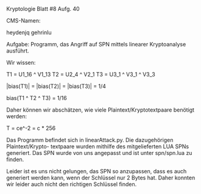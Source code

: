 Kryptologie Blatt #8
Aufg. 40

CMS-Namen:

heydenjq
gehrinlu

Aufgabe: Programm, das Angriff auf SPN mittels linearer Kryptoanalyse ausführt.

Wir wissen:


T1 = U1_16 ^ V1_13
T2 = U2_4 ^ V2_1
T3 = U3_1 ^ V3_1 ^ V3_3

|bias(T1)| = |bias(T2)| = |bias(T3)| = 1/4

bias(T1 ^ T2 ^ T3) = 1/16

Daher können wir abschätzen, wie viele Plaintext/Kryptotextpaare benötigt werden:

T = ce^-2 = c * 256

Das Programm befindet sich in linearAttack.py. Die dazugehörigen Plaintext/Krypto-
textpaare wurden mithilfe des mitgelieferten LUA SPNs generiert. Das SPN wurde
von uns angepasst und ist unter spn/spn.lua zu finden. 

Leider ist es uns nicht gelungen, das SPN so anzupassen, dass es auch generiert
werden kann, wenn der Schlüssel nur 2 Bytes hat. Daher konnten wir leider auch
nicht den richtigen Schlüssel finden.



